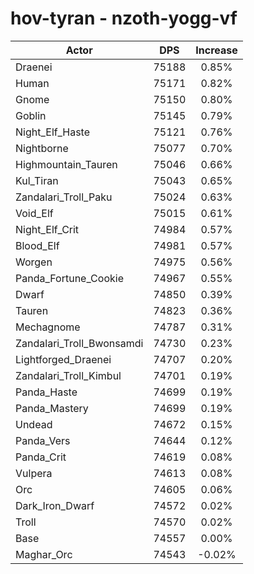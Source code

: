# hov-tyran - nzoth-yogg-vf
| Actor | DPS | Increase |
|---|:---:|:---:|
|Draenei|75188|0.85%|
|Human|75171|0.82%|
|Gnome|75150|0.80%|
|Goblin|75145|0.79%|
|Night_Elf_Haste|75121|0.76%|
|Nightborne|75077|0.70%|
|Highmountain_Tauren|75046|0.66%|
|Kul_Tiran|75043|0.65%|
|Zandalari_Troll_Paku|75024|0.63%|
|Void_Elf|75015|0.61%|
|Night_Elf_Crit|74984|0.57%|
|Blood_Elf|74981|0.57%|
|Worgen|74975|0.56%|
|Panda_Fortune_Cookie|74967|0.55%|
|Dwarf|74850|0.39%|
|Tauren|74823|0.36%|
|Mechagnome|74787|0.31%|
|Zandalari_Troll_Bwonsamdi|74730|0.23%|
|Lightforged_Draenei|74707|0.20%|
|Zandalari_Troll_Kimbul|74701|0.19%|
|Panda_Haste|74699|0.19%|
|Panda_Mastery|74699|0.19%|
|Undead|74672|0.15%|
|Panda_Vers|74644|0.12%|
|Panda_Crit|74619|0.08%|
|Vulpera|74613|0.08%|
|Orc|74605|0.06%|
|Dark_Iron_Dwarf|74572|0.02%|
|Troll|74570|0.02%|
|Base|74557|0.00%|
|Maghar_Orc|74543|-0.02%|
